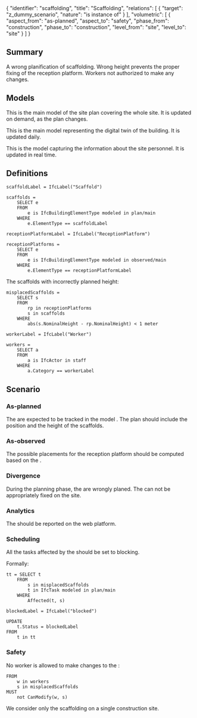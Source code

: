 <rasaeco-meta>
{
    "identifier": "scaffolding",
    "title": "Scaffolding",
    "relations": [
        { "target": "z_dummy_scenario", "nature": "is instance of" }
    ],
    "volumetric": [
        { 
            "aspect_from": "as-planned", "aspect_to": "safety",
            "phase_from": "construction", "phase_to": "construction",
            "level_from": "site", "level_to": "site"
        }
    ]
}
</rasaeco-meta>

## Summary

A wrong planification of scaffolding. Wrong height prevents the proper fixing of
the reception platform. Workers not authorized to make any changes.

## Models

<model name="plan/main">

This is the main model of the site plan covering the whole site.
It is updated on demand, as the plan changes.

</model>

<model name="observed/main">

This is the main model representing the digital twin of the building.
It is updated daily.

</model>

<model name="staff">

This is the model capturing the information about the site personnel.
It is updated in real time.

</model>

## Definitions

<def name="scaffolds">

```bim
scaffoldLabel = IfcLabel("Scaffold")

scaffolds = 
    SELECT e
    FROM
        e is IfcBuildingElementType modeled in plan/main
    WHERE 
        e.ElementType == scaffoldLabel
```

</def>

<def name="receptionPlatforms">

```bim
receptionPlatformLabel = IfcLabel("ReceptionPlatform")

receptionPlatforms = 
    SELECT e
    FROM
        e is IfcBuildingElementType modeled in observed/main
    WHERE
        e.ElementType == receptionPlatformLabel
```

</def>

<def name="misplacedScaffolds">

The scaffolds with incorrectly planned height:

```bim
misplacedScaffolds = 
    SELECT s
    FROM
        rp in receptionPlatforms
        s in scaffolds
    WHERE
        abs(s.NominalHeight - rp.NominalHeight) < 1 meter 
```

</def>

<def name="workers">

```bin
workerLabel = IfcLabel("Worker")

workers = 
    SELECT a
    FROM
        a is IfcActor in staff
    WHERE
        a.Category == workerLabel
```

</def>


## Scenario

### As-planned

The <ref name="scaffolds" /> are expected to be tracked in 
the model <modelref name="plan/main" />. The plan should include the position 
and the height of the scaffolds.  

### As-observed

The possible placements for the reception platform should be computed based on
the <modelref name="observed/main" />.

### Divergence

<phase name="planning">
    During the planning phase, the <ref name="scaffolds" /> are wrongly planed.
</phase>
<phase name="construction">
    The <ref name="receptionPlatforms" /> can not be appropriately fixed 
    on <level name="site">the site</level>.
</phase>

### Analytics

The <ref name="misplacedScaffolds" /> should be reported on the web platform.

### Scheduling

All the tasks affected by the <ref name="misplacedScaffolds" /> should be set 
to blocking.

Formally:

```bim
tt = SELECT t 
    FROM
        s in misplacedScaffolds
        t in IfcTask modeled in plan/main
    WHERE
        Affected(t, s)

blockedLabel = IfcLabel("blocked")

UPDATE
    t.Status = blockedLabel
FROM
    t in tt
```

### Safety

No <ref name="workers">worker</ref> is allowed to make changes to 
the <ref name="misplacedScaffolds" />:

```bim
FROM
    w in workers
    s in misplacedScaffolds
MUST
    not CanModify(w, s)
```

<level name="site">We consider only the scaffolding on a single construction 
site.</level>
